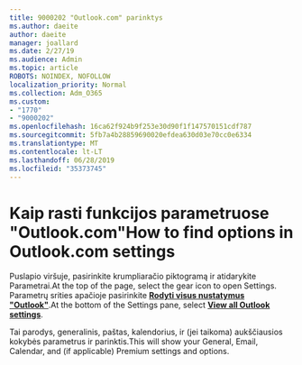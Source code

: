 ```yaml
---
title: 9000202 "Outlook.com" parinktys
ms.author: daeite
author: daeite
manager: joallard
ms.date: 2/27/19
ms.audience: Admin
ms.topic: article
ROBOTS: NOINDEX, NOFOLLOW
localization_priority: Normal
ms.collection: Adm_O365
ms.custom:
- "1770"
- "9000202"
ms.openlocfilehash: 16ca62f924b9f253e30d90f1f147570151cdf787
ms.sourcegitcommit: 5fb7a4b28859690020efdea630d03e70cc0e6334
ms.translationtype: MT
ms.contentlocale: lt-LT
ms.lasthandoff: 06/28/2019
ms.locfileid: "35373745"
---
```

# <a name="how-to-find-options-in-outlookcom-settings"></a><span data-ttu-id="0a5f1-102">Kaip rasti funkcijos parametruose "Outlook.com"</span><span class="sxs-lookup"><span data-stu-id="0a5f1-102">How to find options in Outlook.com settings</span></span>

<span data-ttu-id="0a5f1-103">Puslapio viršuje, pasirinkite krumpliaračio piktogramą ir atidarykite Parametrai.</span><span class="sxs-lookup"><span data-stu-id="0a5f1-103">At the top of the page, select the gear icon to open Settings.</span></span> <span data-ttu-id="0a5f1-104">Parametrų srities apačioje pasirinkite [**Rodyti visus nustatymus "Outlook"**](https://outlook.live.com/mail/options/general/timeAndLanguage).</span><span class="sxs-lookup"><span data-stu-id="0a5f1-104">At the bottom of the Settings pane, select [**View all Outlook settings**](https://outlook.live.com/mail/options/general/timeAndLanguage).</span></span>

<span data-ttu-id="0a5f1-105">Tai parodys, generalinis, paštas, kalendorius, ir (jei taikoma) aukščiausios kokybės parametrus ir parinktis.</span><span class="sxs-lookup"><span data-stu-id="0a5f1-105">This will show your General, Email, Calendar, and (if applicable) Premium settings and options.</span></span>